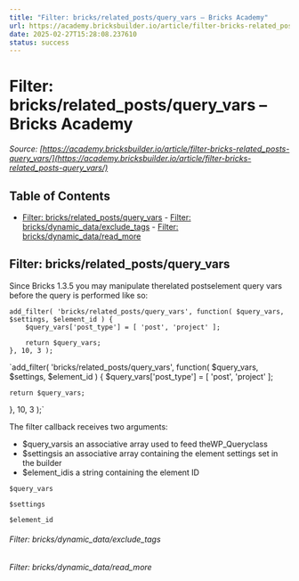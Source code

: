```yaml
---
title: "Filter: bricks/related_posts/query_vars – Bricks Academy"
url: https://academy.bricksbuilder.io/article/filter-bricks-related_posts-query_vars/
date: 2025-02-27T15:28:08.237610
status: success
---
```


# Filter: bricks/related_posts/query_vars – Bricks Academy

*Source: [https://academy.bricksbuilder.io/article/filter-bricks-related_posts-query_vars/](https://academy.bricksbuilder.io/article/filter-bricks-related_posts-query_vars/)*

## Table of Contents

- [Filter: bricks/related_posts/query_vars](#filter-bricksrelatedpostsqueryvars)
        - [Filter: bricks/dynamic_data/exclude_tags](#filter-bricksdynamicdataexcludetags)
        - [Filter: bricks/dynamic_data/read_more](#filter-bricksdynamicdatareadmore)

## Filter: bricks/related_posts/query_vars

Since Bricks 1.3.5 you may manipulate therelated postselement query vars before the query is performed like so:

```
add_filter( 'bricks/related_posts/query_vars', function( $query_vars, $settings, $element_id ) {
    $query_vars['post_type'] = [ 'post', 'project' ];

    return $query_vars;
}, 10, 3 );
```

`add_filter( 'bricks/related_posts/query_vars', function( $query_vars, $settings, $element_id ) {
    $query_vars['post_type'] = [ 'post', 'project' ];

    return $query_vars;
}, 10, 3 );`

The filter callback receives two arguments:

- $query_varsis an associative array used to feed theWP_Queryclass
- $settingsis an associative array containing the element settings set in the builder
- $element_idis a string containing the element ID

`$query_vars`

`$settings`

`$element_id`

###### Filter: bricks/dynamic_data/exclude_tags

###### Filter: bricks/dynamic_data/read_more

